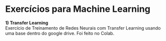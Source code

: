 # Exercícios para Machine Learning

<b>1) Transfer Learning</b><br>
   Exercício de Treinamento de Redes Neurais com Transfer Learning usando uma base dentro do google drive. Foi feito no Colab.
